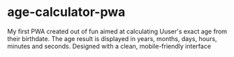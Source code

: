 # age-calculator-pwa
My first PWA created out of fun aimed at calculating Uuser's exact age from their birthdate.
The age result is displayed in years, months, days, hours, minutes and seconds.
Designed with a clean, mobile-friendly interface
